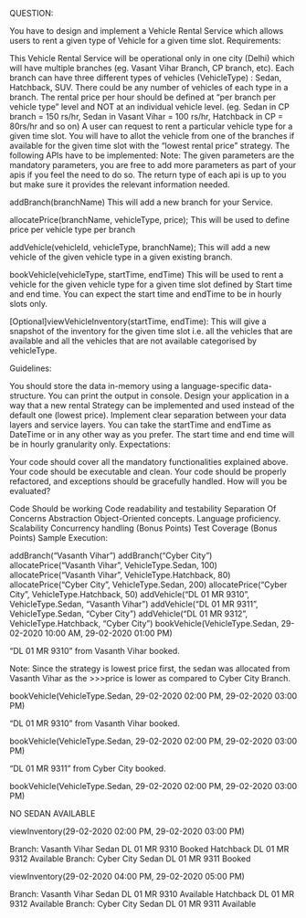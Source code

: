 QUESTION:

You have to design and implement a Vehicle Rental Service which allows users to rent a given type of Vehicle for a given time slot.
Requirements:

This Vehicle Rental Service will be operational only in one city (Delhi) which will have multiple branches (eg. Vasant Vihar Branch, CP branch, etc).
Each branch can have three different types of vehicles (VehicleType) : Sedan, Hatchback, SUV. There could be any number of vehicles of each type in a branch.
The rental price per hour should be defined at “per branch per vehicle type” level and NOT at an individual vehicle level. (eg. Sedan in CP branch = 150 rs/hr, Sedan in Vasant Vihar = 100 rs/hr, Hatchback in CP = 80rs/hr and so on)
A user can request to rent a particular vehicle type for a given time slot. You will have to allot the vehicle from one of the branches if available for the given time slot with the “lowest rental price” strategy.
The following APIs have to be implemented:
Note: The given parameters are the mandatory parameters, you are free to add more parameters as part of your apis if you feel the need to do so. The return type of each api is up to you but make sure it provides the relevant information needed.

addBranch(branchName)
This will add a new branch for your Service.

allocatePrice(branchName, vehicleType, price);
This will be used to define price per vehicle type per branch

addVehicle(vehicleId, vehicleType, branchName);
This will add a new vehicle of the given vehicle type in a given existing branch.

bookVehicle(vehicleType, startTime, endTime)
This will be used to rent a vehicle for the given vehicle type for a given time slot defined by Start time and end time. You can expect the start time and endTime to be in hourly slots only.

[Optional]viewVehicleInventory(startTime, endTime): This will give a snapshot of the inventory for the given time slot i.e. all the vehicles that are available and all the vehicles that are not available categorised by vehicleType.

Guidelines:

You should store the data in-memory using a language-specific data-structure.
You can print the output in console.
Design your application in a way that a new rental Strategy can be implemented and used instead of the default one (lowest price).
Implement clear separation between your data layers and service layers.
You can take the startTime and endTime as DateTime or in any other way as you prefer.
The start time and end time will be in hourly granularity only.
Expectations:

Your code should cover all the mandatory functionalities explained above.
Your code should be executable and clean.
Your code should be properly refactored, and exceptions should be gracefully handled.
How will you be evaluated?

Code Should be working
Code readability and testability
Separation Of Concerns
Abstraction
Object-Oriented concepts.
Language proficiency.
Scalability
Concurrency handling (Bonus Points)
Test Coverage (Bonus Points)
Sample Execution:

addBranch(“Vasanth Vihar”)
addBranch(“Cyber City”)
allocatePrice(“Vasanth Vihar”, VehicleType.Sedan, 100)
allocatePrice(“Vasanth Vihar”, VehicleType.Hatchback, 80)
allocatePrice(“Cyber City”, VehicleType.Sedan, 200)
allocatePrice(“Cyber City”, VehicleType.Hatchback, 50)
addVehicle(“DL 01 MR 9310”, VehicleType.Sedan, “Vasanth Vihar”)
addVehicle(“DL 01 MR 9311”, VehicleType.Sedan, “Cyber City”)
addVehicle(“DL 01 MR 9312”, VehicleType.Hatchback, “Cyber City”)
bookVehicle(VehicleType.Sedan, 29-02-2020 10:00 AM, 29-02-2020 01:00 PM)

“DL 01 MR 9310” from Vasanth Vihar booked.

Note: Since the strategy is lowest price first, the sedan was allocated from Vasanth Vihar as the >>>price is lower as compared to Cyber City Branch.

bookVehicle(VehicleType.Sedan, 29-02-2020 02:00 PM, 29-02-2020 03:00 PM)

“DL 01 MR 9310” from Vasanth Vihar booked.

bookVehicle(VehicleType.Sedan, 29-02-2020 02:00 PM, 29-02-2020 03:00 PM)

“DL 01 MR 9311” from Cyber City booked.

bookVehicle(VehicleType.Sedan, 29-02-2020 02:00 PM, 29-02-2020 03:00 PM)

NO SEDAN AVAILABLE

viewInventory(29-02-2020 02:00 PM, 29-02-2020 03:00 PM)

Branch: Vasanth Vihar
Sedan DL 01 MR 9310 Booked
Hatchback DL 01 MR 9312 Available
Branch: Cyber City
Sedan DL 01 MR 9311 Booked

viewInventory(29-02-2020 04:00 PM, 29-02-2020 05:00 PM)

Branch: Vasanth Vihar
Sedan DL 01 MR 9310 Available
Hatchback DL 01 MR 9312 Available
Branch: Cyber City
Sedan DL 01 MR 9311 Available